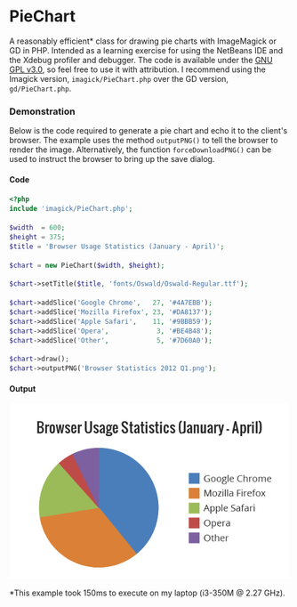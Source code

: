 PieChart
========

A reasonably efficient* class for drawing pie charts with ImageMagick or GD in PHP. Intended as a 
learning exercise for using the NetBeans IDE and the Xdebug profiler and debugger. The code is 
available under the [GNU GPL v3.0](http://www.gnu.org/licenses/gpl-3.0.html), so feel free to use it
with attribution. I recommend using the Imagick version, `imagick/PieChart.php` over the GD version,
 `gd/PieChart.php`.

### Demonstration ###
Below is the code required to generate a pie chart and echo it to the client's browser. The example 
uses the method `outputPNG()` to tell the browser to render the image. Alternatively, the function 
`forceDownloadPNG()` can be used to instruct the browser to bring up the save dialog.

#### Code ####
````php
<?php
include 'imagick/PieChart.php';

$width  = 600;
$height = 375;
$title = 'Browser Usage Statistics (January - April)';

$chart = new PieChart($width, $height);

$chart->setTitle($title, 'fonts/Oswald/Oswald-Regular.ttf');

$chart->addSlice('Google Chrome',   27, '#4A7EBB');
$chart->addSlice('Mozilla Firefox', 23, '#DA8137');
$chart->addSlice('Apple Safari',    11, '#9BBB59');
$chart->addSlice('Opera',            3, '#BE4B48');
$chart->addSlice('Other',            5, '#7D60A0');

$chart->draw();
$chart->outputPNG('Browser Statistics 2012 Q1.png');
````
#### Output ####
![Pie Chart](example.png)

*This example took 150ms to execute on my laptop (i3-350M @ 2.27 GHz).
